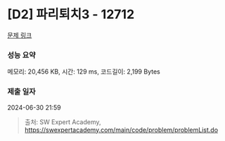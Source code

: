 # [D2] 파리퇴치3 - 12712 

[문제 링크](https://swexpertacademy.com/main/code/problem/problemDetail.do?contestProbId=AXuARWAqDkQDFARa) 

### 성능 요약

메모리: 20,456 KB, 시간: 129 ms, 코드길이: 2,199 Bytes

### 제출 일자

2024-06-30 21:59



> 출처: SW Expert Academy, https://swexpertacademy.com/main/code/problem/problemList.do